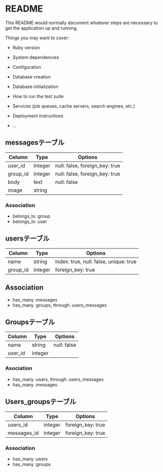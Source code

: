 # README

This README would normally document whatever steps are necessary to get the
application up and running.

Things you may want to cover:

* Ruby version

* System dependencies

* Configuration

* Database creation

* Database initialization

* How to run the test suite

* Services (job queues, cache servers, search engines, etc.)

* Deployment instructions

* ...
## messagesテーブル

|Column|Type|Options|
|------|----|-------|
|user_id|integer|null: false, foreign_key: true|
|group_id|integer|null: false, foreign_key: true|
|body|text|null: false|
|image|string|


### Association
- belongs_to :group
- belongs_to :user



## usersテーブル
|Column|Type|Options|
|------|----|-------|
|name|string|index: true, null: false, unique: true|
|group_id|integer|foreign_key: true|

## Association
- has_many :messages
- has_many :groups, through: users_messages



## Groupsテーブル
|Column|Type|Options|
|------|----|-------|
|name|string|null: false|
|user_id|integer|

### Asociation
- has_many :users, through: users_messages
- has_many :messages



## Users_groupsテーブル
|Column|Type|Options|
|------|----|-------|
|users_id|integer|foreign_key: true|
|messages_id|integer|foreign_key: true|

### Association
- has_many :users
- has_many :groups